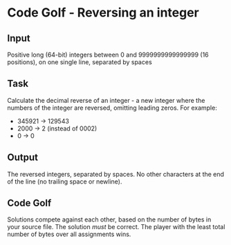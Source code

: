 # Code Golf - Reversing an integer

## Input
Positive long (64-bit) integers between 0 and 9999999999999999 (16 positions), 
on one single line, separated by spaces

## Task
Calculate the decimal reverse of an integer - a new integer where the numbers of the integer 
are reversed, omitting leading zeros. For example:
- 345921 -> 129543
- 2000 -> 2 (instead of 0002)
- 0 -> 0

## Output
The reversed integers, separated by spaces. No other characters at the end of the line (no trailing space or newline).

## Code Golf
Solutions compete against each other, based on the number of bytes in your source file. The solution
*must* be correct. The player with the least total number of bytes over all assignments wins.
